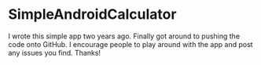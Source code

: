 # SimpleAndroidCalculator

I wrote this simple app two years ago. Finally got around to pushing the code onto GitHub. I encourage people to play around with the app and post any issues you find. Thanks!
